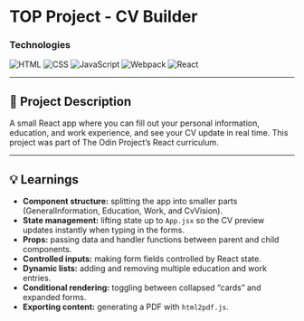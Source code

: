 # TOP Project - CV Builder

### Technologies
![HTML](https://img.shields.io/badge/HTML-E34F26?style=flat&logo=html5&logoColor=white)
![CSS](https://img.shields.io/badge/CSS-1572B6?style=flat&logo=css3&logoColor=white)
![JavaScript](https://img.shields.io/badge/JavaScript-F7DF1E?style=flat&logo=javascript&logoColor=black)
![Webpack](https://img.shields.io/badge/Webpack-8DD6F9?style=flat&logo=webpack&logoColor=black)
![React](https://img.shields.io/badge/Reactjs-blue)

---

## 📝 Project Description

A small React app where you can fill out your personal information, education, and work experience, and see your CV update in real time.
This project was part of The Odin Project’s React curriculum.

---

## 💡 Learnings
- **Component structure:** splitting the app into smaller parts (GeneralInformation, Education, Work, and CvVision).
- **State management:** lifting state up to `App.jsx` so the CV preview updates instantly when typing in the forms.
- **Props:** passing data and handler functions between parent and child components.
- **Controlled inputs:** making form fields controlled by React state.
- **Dynamic lists:** adding and removing multiple education and work entries.
- **Conditional rendering:** toggling between collapsed “cards” and expanded forms.
- **Exporting content:** generating a PDF with `html2pdf.js`.

